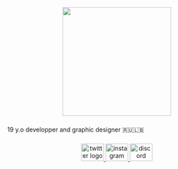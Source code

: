<div align="center">
  <img height="250" src="https://i.postimg.cc/7LvHHZjG/testlogo2.png"  />
</div>

###

<p align="left">19 y.o developper and graphic designer 🇷🇺🇱🇧</p>

###

<div align="center">
  <a href="https://twitter.com/love64interlude" target="_blank">
    <img src="https://raw.githubusercontent.com/maurodesouza/profile-readme-generator/master/src/assets/icons/social/twitter/default.svg" width="52" height="40" alt="twitter logo"  />
  </a>
  <a href="https://www.instagram.com/kazmielo/" target="_blank">
    <img src="https://raw.githubusercontent.com/maurodesouza/profile-readme-generator/master/src/assets/icons/social/instagram/default.svg" width="52" height="40" alt="instagram logo"  />
  </a>
  <a href="https://discordapp.com/users/226430492499509248" target="_blank">
    <img src="https://raw.githubusercontent.com/maurodesouza/profile-readme-generator/master/src/assets/icons/social/discord/default.svg" width="52" height="40" alt="discord logo"  />
  </a>
</div>

###
